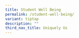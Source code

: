 ```yaml
---
title: Student Well Being
permalink: /student-well-being/
variant: tiptap
description: ""
third_nav_title: Uniquely Us
---
```

